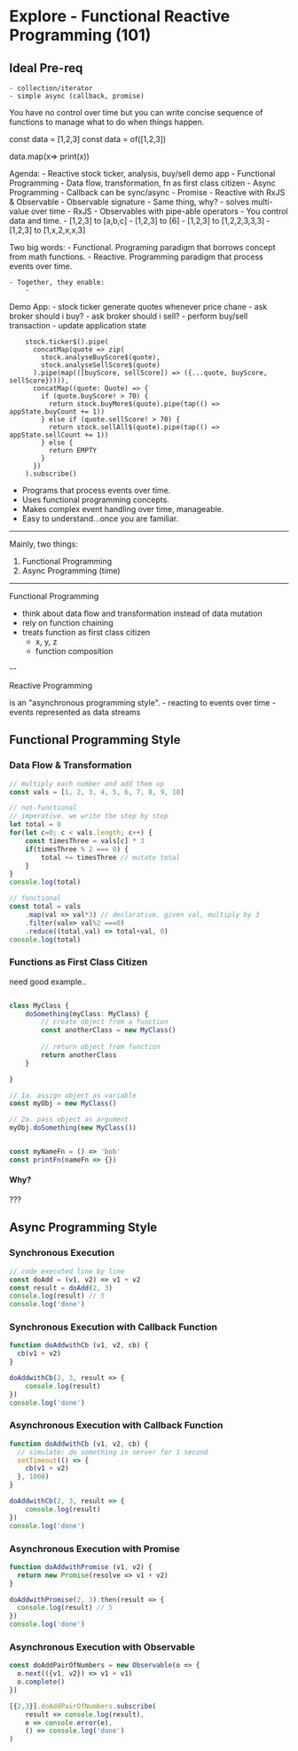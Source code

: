 # Explore - Functional Reactive Programming (101)

    
## Ideal Pre-req
    - collection/iterator
    - simple async (callback, promise)

You have no control over time but you can write concise 
sequence of functions to manage what to do when things happen.

const data = [1,2,3]
const data = of([1,2,3])

data.map(x=> print(x))


Agenda:
    - Reactive stock ticker, analysis, buy/sell demo app
    - Functional Programming
        - Data flow, transformation, fn as first class citizen
    - Async Programming
        - Callback can be sync/async
        - Promise
    - Reactive with RxJS & Observable
        - Observable signature
            - Same thing, why?
                - solves multi- value over time
        - RxJS
            - Observables with pipe-able operators
        - You control data and time.
            - [1,2,3] to [a,b,c]
            - [1,2,3] to [6]
            - [1,2,3] to [1,2,2,3,3,3]
            - [1,2,3] to [1,x,2,x,x,3]

Two big words:
    - Functional. Programing paradigm that borrows concept from math functions.
    - Reactive. Programming paradigm that process events over time.
    
    - Together, they enable:
        - 
Demo App:
    - stock ticker generate quotes whenever price chane
    - ask broker should i buy?
    - ask broker should i sell?
    - perform buy/sell transaction
    - update application state
    
```
    stock.ticker$().pipe(
      concatMap(quote => zip(
        stock.analyseBuyScore$(quote),
        stock.analyseSellScore$(quote)
      ).pipe(map(([buyScore, sellScore]) => ({...quote, buyScore, sellScore})))),
      concatMap((quote: Quote) => {
        if (quote.buyScore! > 70) {
          return stock.buyMore$(quote).pipe(tap(() => appState.buyCount += 1))
        } else if (quote.sellScore! > 70) {
          return stock.sellAll$(quote).pipe(tap(() => appState.sellCount += 1))
        } else {
          return EMPTY
        }
      })
    ).subscribe()
```
- Programs that process events over time.
- Uses functional programming concepts.
- Makes complex event handling over time, manageable.
- Easy to understand...once you are familiar.

---

Mainly, two things: 

1. Functional Programming
2. Async Programming (time)

---

Functional Programming

- think about data flow and transformation instead of data mutation
- rely on function chaining
- treats function as first class citizen
    - x, y, z
    - function composition

--      

Reactive Programming
 
is an "asynchronous programming style".
            - reacting to events over time
            - events represented as data streams

## Functional Programming Style

### Data Flow & Transformation

```typescript
// multiply each number and add them up
const vals = [1, 2, 3, 4, 5, 6, 7, 8, 9, 10]

// not-functional
// imperative. we write the step by step
let total = 0
for(let c=0; c < vals.length; c++) {
    const timesThree = vals[c] * 3
    if(timesThree % 2 === 0) {
        total += timesThree // mutate total
    }
}
console.log(total)

// functional
const total = vals
    .map(val => val*3) // declarative. given val, multiply by 3
    .filter(val=> val%2 ===0)
    .reduce((total,val) => total+val, 0)
console.log(total)
```

### Functions as First Class Citizen

need good example..

```typescript

class MyClass {
    doSomething(myClass: MyClass) {
        // create object from a function
        const anotherClass = new MyClass()
    
        // return object from function
        return anotherClass
    }

}

// 1a. assign object as variable
const myObj = new MyClass()

// 2a. pass object as argument
myObj.doSomething(new MyClass())


const myNameFn = () => 'bob'
const printFn(nameFn => {})


```

#### Why?

???

## Async Programming Style

### Synchronous Execution
```typescript
// code executed line by line
const doAdd = (v1, v2) => v1 + v2
const result = doAdd(2, 3)
console.log(result) // 5
console.log('done')
```

### Synchronous Execution with Callback Function
```typescript
function doAddwithCb (v1, v2, cb) {
  cb(v1 + v2)
}

doAddwithCb(2, 3, result => {
    console.log(result)
})
console.log('done')
```

### Asynchronous Execution with Callback Function
```typescript
function doAddwithCb (v1, v2, cb) {
  // simulate: do something in server for 1 second
  setTimeout(() => {
    cb(v1 + v2)
  }, 1000)
}

doAddwithCb(2, 3, result => {
    console.log(result)
})
console.log('done')
```

### Asynchronous Execution with Promise
```typescript
function doAddwithPromise (v1, v2) {
  return new Promise(resolve => v1 + v2)
}

doAddwithPromise(2, 3).then(result => {
  console.log(result) // 5
})
console.log('done')
```

### Asynchronous Execution with Observable
```typescript
const doAddPairOfNumbers = new Observable(o => {
  o.next(({v1, v2}) => v1 + v1)
  o.complete()
})

[{2,3}].doAddPairOfNumbers.subscribe(
    result => console.log(result),
    e => console.error(e),
    () => console.log('done')
)
```
